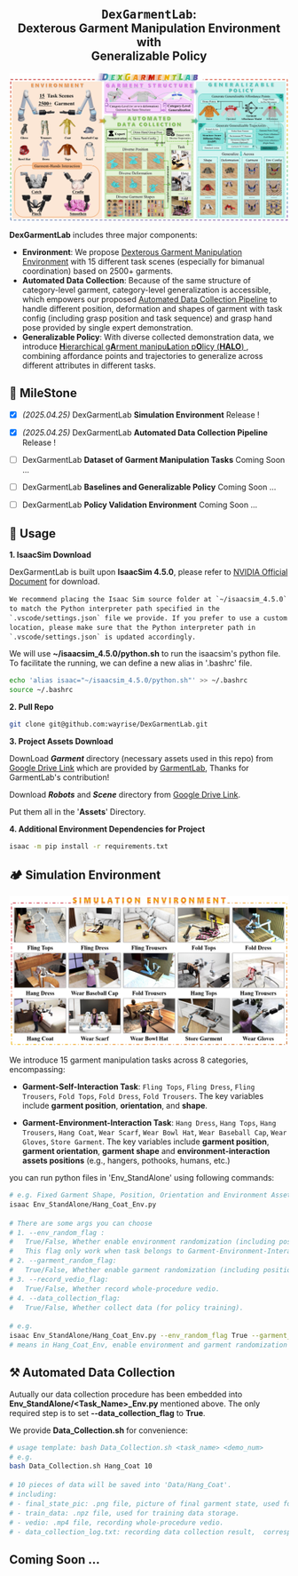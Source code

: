 <h2 align="center">
  <b><tt>DexGarmentLab</tt>: <br>
  Dexterous Garment Manipulation Environment with <br>
  Generalizable Policy</b>
</h2>

![](Repo_Image/Teaser.jpg)

**DexGarmentLab** includes three major components:
- **Environment**: We propose <u>Dexterous Garment Manipulation Environment</u> with 15 different task scenes (especially for bimanual coordination) based on 2500+ garments.
- **Automated Data Collection**: Because of the same structure of category-level garment, category-level generalization is accessible, which empowers our proposed <u>Automated Data Collection Pipeline</u> to handle different position, deformation and shapes of garment with task config (including grasp position and task sequence) and grasp hand pose provided by single expert demonstration.
- **Generalizable Policy**: With diverse collected demonstration data, we introduce <u> **H**ierarchical g**A**rment manipu**L**ation p**O**licy (**HALO**) </u>, combining affordance points and trajectories to generalize across different attributes in different tasks.

## 📢 MileStone

- [x] *(2025.04.25)* DexGarmentLab **Simulation Environment** Release ! 

- [x] *(2025.04.25)* DexGarmentLab **Automated Data Collection Pipeline** Release ! 

- [ ] DexGarmentLab **Dataset of Garment Manipulation Tasks** Coming Soon ... 

- [ ] DexGarmentLab **Baselines and Generalizable Policy** Coming Soon ...

- [ ] DexGarmentLab **Policy Validation Environment** Coming Soon ...

## 📖 Usage

**1. IsaacSim Download**

DexGarmentLab is built upon **IsaacSim 4.5.0**, please refer to [NVIDIA Official Document](https://docs.isaacsim.omniverse.nvidia.com/latest/installation/download.html) for download. 

```We recommend placing the Isaac Sim source folder at `~/isaacsim_4.5.0` to match the Python interpreter path specified in the `.vscode/settings.json` file we provide. If you prefer to use a custom location, please make sure that the Python interpreter path in `.vscode/settings.json` is updated accordingly.```

We will use **~/isaacsim_4.5.0/python.sh** to run the isaacsim's python file. To facilitate the running, we can define a new alias in '.bashrc' file.

```bash
echo 'alias isaac="~/isaacsim_4.5.0/python.sh"' >> ~/.bashrc
source ~/.bashrc
```
**2. Pull Repo**

```bash
git clone git@github.com:wayrise/DexGarmentLab.git
```

**3. Project Assets Download**

DownLoad ***Garment*** directory (necessary assets used in this repo) from [Google Drive Link](https://drive.google.com/drive/folders/1EWH9zYQfBa96Z4JyimvUSBYOyW615JSg) which are provided by [GarmentLab](https://github.com/GarmentLab/GarmentLab), Thanks for GarmentLab's contribution!

Download ***Robots*** and ***Scene*** directory from [Google Drive Link](https://drive.google.com/drive/folders/1tMm_z8O1z3M7jRzhEJQQ3xQsi89XiK3e?usp=sharing).

Put them all in the '**Assets**' Directory. 

**4. Additional Environment Dependencies for Project**

```bash
isaac -m pip install -r requirements.txt
```




## 🏕️ Simulation Environment

![](Repo_Image/Benchmark.jpg)

We introduce 15 garment manipulation tasks across 8 categories, encompassing: 

- **Garment-Self-Interaction Task**: ```Fling Tops```, ```Fling Dress```, ```Fling Trousers```, ```Fold Tops```, ```Fold Dress```, ```Fold Trousers```. The key variables include **garment position**, **orientation**, and **shape**.

- **Garment-Environment-Interaction Task**: ```Hang Dress```, ```Hang Tops```, ```Hang Trousers```, ```Hang Coat```, ```Wear Scarf```, ```Wear Bowl Hat```, ```Wear Baseball Cap```, ```Wear Gloves```, ```Store Garment```. The key variables include **garment position**, **garment orientation**, **garment shape** and **environment-interaction assets positions** (e.g., hangers, pothooks, humans, etc.)

you can run python files in 'Env_StandAlone' using following commands:

```bash
# e.g. Fixed Garment Shape, Position, Orientation and Environment Assets Position
isaac Env_StandAlone/Hang_Coat_Env.py

# There are some args you can choose
# 1. --env_random_flag : 
#   True/False, Whether enable environment randomization (including position)
#   This flag only work when task belongs to Garment-Environment-Interaction Task
# 2. --garment_random_flag: 
#   True/False, Whether enable garment randomization (including position, orientation, shape)
# 3. --record_vedio_flag: 
#   True/False, Whether record whole-procedure vedio.
# 4. --data_collection_flag: 
#   True/False, Whether collect data (for policy training).

# e.g.
isaac Env_StandAlone/Hang_Coat_Env.py --env_random_flag True --garment_random_flag True 
# means in Hang_Coat_Env, enable environment and garment randomization and execute the program.
```

## ⚒️ Automated Data Collection

Autually our data collection procedure has been embedded into **Env_StandAlone/<Task_Name>_Env.py** mentioned above. The only required step is to set **--data_collection_flag** to **True**.

We provide **Data_Collection.sh** for convenience:

```bash
# usage template: bash Data_Collection.sh <task_name> <demo_num>
# e.g.
bash Data_Collection.sh Hang_Coat 10

# 10 pieces of data will be saved into 'Data/Hang_Coat'.
# including:
# - final_state_pic: .png file, picture of final garment state, used for manual verification of task success.
# - train_data: .npz file, used for training data storage.
# - vedio: .mp4 file, recording whole-procedure vedio.
# - data_collection_log.txt: recording data collection result,  corresponding assets and task configurations.
```

## Coming Soon ...



<!-- ## IL_BASELINES

Here support two IL baselines: **Diffusion Policy**, **Diffusion Policy 3D**.

### Diffusion Policy

1. Installation

    ```bash
    cd IL_Baselines/Diffusion_Policy

    omni_isaac -m pip install -e .
    ```

2. Data Preparation

    We need to pre-process *.npz* data collected in Env_Replay to *.zarr* data for training. 
    
    The only things you need to do is just runing '*data2zarr_dp.sh*' in 'IL_Baselines/Diffusion_Policy'.

    ```bash
    # detailed information has been added in the script
    # Here list one example

    cd IL_Baselines/Diffusion_Policy

    bash data2zarr_dp.sh Hang_Tops 1 100
    ```

    The processed data will be saved in 'IL_Baselines/Diffusion_Policy/data'. If you wanna train IL in your headless service, please move the data to the same position.

3. Train

    ```bash
    # detailed information has been added in the script
    # Here list one example

    cd IL_Baselines/Diffusion_Policy

    bash train.sh Hang_Tops_stage_1 100 42 0 False
    ```

4. Config_Customization

    you can change some configuration about dp training in 'IL_Baselines/Diffusion_Policy/diffusion_policy/config'.


### Diffusion Policy 3D

1. Install

    ```bash
    cd IL_Baselines/Diffusion_Policy_3D

    omni_isaac -m pip install -e .
    ```

2. Data Preparation

    We need to pre-process *.npz* data collected in Env_Replay to *.zarr* data for training. 
    
    The only things you need to do is just runing '*data2zarr_dp3.sh*' in 'IL_Baselines/Diffusion_Policy_3D'.

    ```bash
    # detailed information has been added in the script
    # Here list one example

    cd IL_Baselines/Diffusion_Policy_3D

    bash data2zarr_dp3.sh Hang_Tops 1 100
    ```

    The processed data will be saved in 'IL_Baselines/Diffusion_Policy_3D/data'. If you wanna train IL in your headless service, please move the data to the same position.

3. Train

    ```bash
    # detailed information has been added in the script
    # Here list one example

    cd IL_Baselines/Diffusion_Policy_3D

    bash train.sh Hang_Tops_stage_1 100 42 0 False
    ```

4. Config_Customization

    you can change some configuration about dp training in 'IL_Baselines/Diffusion_Policy_3D/diffusion_policy_3d/config'.


## GIF -> Video

Install FFMPEG first.
```bash
sudo apt update
sudo apt-get install ffmpeg
```
Then you can convert the gif to mp4 by the following command.
```bash
ffmpeg -i input.gif(need change) -movflags faststart -pix_fmt yuv420p -vf "scale=trunc(iw/2)*2:trunc(ih/2)*2,setpts=PTS/2" output.mp4(need change)
```

you can also use 'gif2mp4.sh' to convert the gif to mp4. Detailed information has been added in the script. Here list one example.
```bash
bash Scripts/gif2mp4.sh FoldTrousers 0
```

 -->
